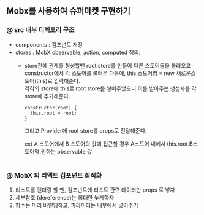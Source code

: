 ## Mobx를 사용하여 슈퍼마켓 구현하기
### @ src 내부 디렉토리 구조
- components : 컴포넌트 저장 <br/>
- stores : MobX observable, action, computed 정의.
  * store간에 관계를 형성할땐 root store를 만들어 다른 스토어들을 불러오고 <br/>
    constructor에서 각 스토어를 불러온 다음에, this.스토어명 = new 새로운스토어(this)로 입력해준다.<br/>
    각각의 store에 this로 root store를 넣어주었으니 이를 받아주는 생성자를 각 store에 추가해준다.
    <pre><code>constructor(root) {
      this.root = root;
    }
    </code></pre>
    
    그리고 Provider에 root store를 props로 전달해준다.
    
    ex) A 스토어에서 B 스토어의 값에 접근할 경우
    A스토어 내에서 this.root.B스토어명.원하는 observable 값<br/><br/>
    
### @ MobX 의 리액트 컴포넌트 최적화
1. 리스트를 렌더링 할 땐, 컴포넌트에 리스트 관련 데이터만 props 로 넣자
2. 세부참조 (dereference)는 최대한 늦게하자
3. 함수는 미리 바인딩하고, 파라미터는 내부에서 넣어주기
